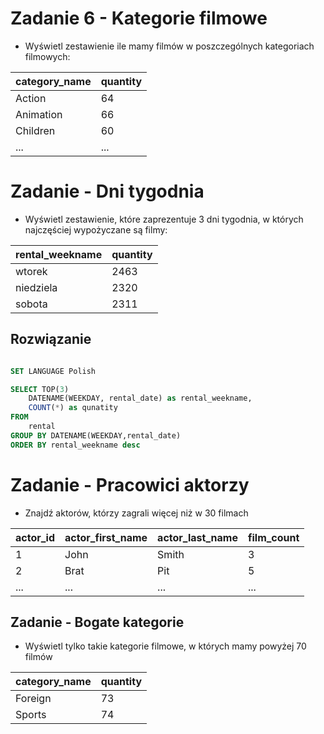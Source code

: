 # Zadanie 6 - Kategorie filmowe

- Wyświetl zestawienie ile mamy filmów w poszczególnych kategoriach filmowych:

| category_name | quantity |
| ---- | ---- |
| Action | 64 |
| Animation | 66 |
| Children | 60 |
| ... | ... |


# Zadanie - Dni tygodnia

- Wyświetl zestawienie, które zaprezentuje 3 dni tygodnia, w których najczęściej wypożyczane są filmy:

| rental_weekname | quantity |
| ---- | ---- |
| wtorek | 2463 |
| niedziela | 2320 |
| sobota | 2311 |


## Rozwiązanie

```sql

SET LANGUAGE Polish

SELECT TOP(3)
	DATENAME(WEEKDAY, rental_date) as rental_weekname,
	COUNT(*) as qunatity
FROM
	rental
GROUP BY DATENAME(WEEKDAY,rental_date)
ORDER BY rental_weekname desc
```

# Zadanie - Pracowici aktorzy

- Znajdź aktorów, którzy zagrali więcej niż w 30 filmach

| actor_id | actor_first_name | actor_last_name | film_count |
| ---- | ---- | ---- | ---- |
| 1 | John | Smith | 3 |
| 2 | Brat | Pit | 5 |
| ... | ... | ... | ... |

## Zadanie - Bogate kategorie

- Wyświetl tylko takie kategorie filmowe, w których mamy powyżej 70 filmów

| category_name | quantity |
| ---- | ---- |
| Foreign | 73 |
| Sports | 74 |
